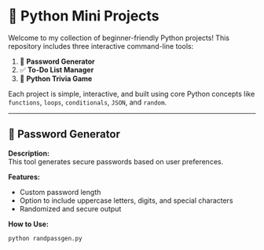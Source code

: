 # 🐍 Python Mini Projects

Welcome to my collection of beginner-friendly Python projects! This repository includes three interactive command-line tools:

1. 🔐 **Password Generator**
2. ✅ **To-Do List Manager**
3. 🧠 **Python Trivia Game**

Each project is simple, interactive, and built using core Python concepts like `functions`, `loops`, `conditionals`, `JSON`, and `random`.

---

## 🔐 Password Generator

**Description:**  
This tool generates secure passwords based on user preferences.

**Features:**
- Custom password length
- Option to include uppercase letters, digits, and special characters
- Randomized and secure output

**How to Use:**
```bash
python randpassgen.py
